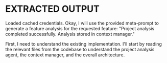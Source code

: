 # EXTRACTED OUTPUT

Loaded cached credentials.
Okay, I will use the provided meta-prompt to generate a feature analysis for the requested feature: "Project analysis completed successfully. Analysis stored in context manager."

First, I need to understand the existing implementation. I'll start by reading the relevant files from the codebase to understand the project analysis agent, the context manager, and the overall architecture.